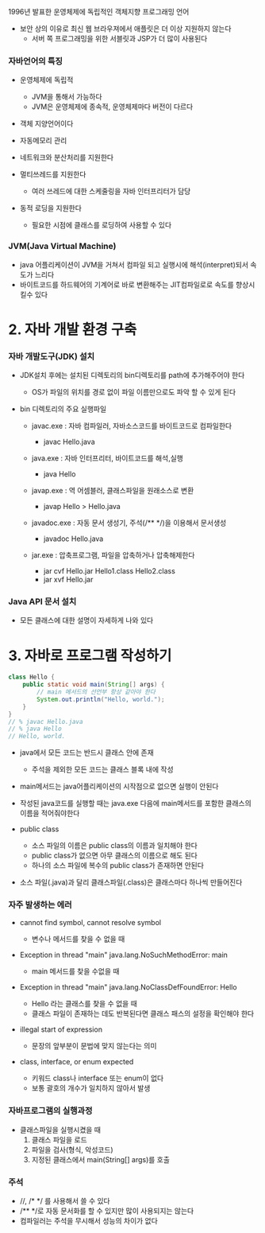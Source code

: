 1996년 발표한 운영체제에 독립적인 객체지향 프로그래밍 언어

- 보안 상의 이유로 최신 웹 브라우져에서 애플릿은 더 이상 지원하지 않는다
    - 서버 쪽 프로그래밍을 위한 서블릿과 JSP가 더 많이 사용된다

### 자바언어의 특징
- 운영체제에 독립적
    - JVM을 통해서 가능하다
    - JVM은 운영체제에 종속적, 운영체제마다 버전이 다르다

- 객체 지양언어이다
- 자동메모리 관리
- 네트워크와 분산처리를 지원한다
- 멀티쓰레드를 지원한다
    - 여러 쓰레드에 대한 스케줄링을 자바 인터프리터가 담당

- 동적 로딩을 지원한다
    - 필요한 시점에 클래스를 로딩하여 사용할 수 있다

### JVM(Java Virtual Machine)
- java 어플리케이션이 JVM을 거쳐서 컴파일 되고 실행시에 해석(interpret)되서 속도가 느리다
- 바이트코드를 하드웨어의 기계어로 바로 변환해주는 JIT컴파일로로 속도를 향상시킬수 있다

# 2. 자바 개발 환경 구축
### 자바 개발도구(JDK) 설치
- JDK설치 후에는 설치된 디렉토리의 bin디렉토리를 path에 추가해주어야 한다
    - OS가 파일의 위치를 경로 없이 파일 이름만으로도 파악 할 수 있게 된다

- bin 디렉토리의 주요 실행파일
    - javac.exe : 자바 컴파일러, 자바소스코드를 바이트코드로 컴파일한다
        - javac Hello.java
    
    - java.exe : 자바 인터프리터, 바이트코드를 해석,실행
        - java Hello
    
    - javap.exe : 역 어셈블러, 클래스파일을 원래소스로 변환
        - javap Hello > Hello.java

    - javadoc.exe : 자동 문서 생성기, 주석(/** */)을 이용해서 문서생성
        - javadoc Hello.java
    
    - jar.exe : 압축프로그램, 파일을 압축하거나 압축해제한다
        - jar cvf Hello.jar Hello1.class Hello2.class
        - jar xvf Hello.jar

### Java API 문서 설치
- 모든 클래스에 대한 설명이 자세하게 나와 있다

# 3. 자바로 프로그램 작성하기
``` java
class Hello {
    public static void main(String[] args) {
        // main 메서드의 선언부 항상 같아야 한다
        System.out.println("Hello, world.");
    }
}
// % javac Hello.java
// % java Hello
// Hello, world.
```
- java에서 모든 코드는 반드시 클래스 안에 존재
    - 주석을 제외한 모든 코드는 클래스 블록 내에 작성

- main메서드는 java어플리케이션의 시작점으로 없으면 실행이 안된다
- 작성된 java코드를 실행할 때는 java.exe 다음에 main메서드를 포함한 클래스의 이름을 적어줘야한다 

- public class
    - 소스 파일의 이름은 public class의 이름과 일치해야 한다
    - public class가 없으면 아무 클래스의 이름으로 해도 된다
    - 하나의 소스 파일에 복수의 public class가 존재하면 안된다

- 소스 파일(.java)과 달리 클래스파일(.class)은 클래스마다 하나씩 만들어진다

### 자주 발생하는 에러
- cannot find symbol, cannot resolve symbol
    - 변수나 메서드를 찾을 수 없을 때

- Exception in thread "main" java.lang.NoSuchMethodError: main
    - main 메서드를 찾을 수없을 때

- Exception in thread "main" java.lang.NoClassDefFoundError: Hello
    - Hello 라는 클래스를 찾을 수 없을 때
    - 클래스 파일이 존재하는 데도 반복된다면 클래스 패스의 설정을 확인해야 한다

- illegal start of expression
    - 문장의 앞부분이 문법에 맞지 않는다는 의미

- class, interface, or enum expected
    - 키워드 class나 interface 또는 enum이 없다
    - 보통 괄호의 개수가 일치하지 않아서 발생

### 자바프로그램의 실행과정
- 클래스파일을 실행시켰을 때
    1. 클래스 파일을 로드
    2. 파일을 검사(형식, 악성코드)
    3. 지정된 클래스에서 main(String[] args)를 호출

### 주석
- //, /* */ 를 사용해서 쓸 수 있다
- /** */로 자동 문서화를 할 수 있지만 많이 사용되지는 않는다
- 컴파일러는 주석을 무시해서 성능의 차이가 없다

